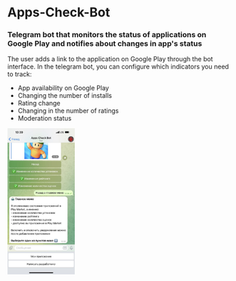 # Apps-Check-Bot

### Telegram bot that monitors the status of applications on Google Play and notifies about changes in app's status  

The user adds a link to the application on Google Play through the bot interface.
In the telegram bot, you can configure which indicators you need to track:  
* App availability on Google Play
* Changing the number of installs
* Rating change
* Changing in the number of ratings
* Moderation status

<img src="https://github.com/kichutov/Apps-Check-Bot/blob/master/screen.jpg" width="30%"/>
